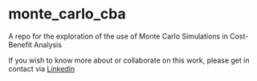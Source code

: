 # monte_carlo_cba
A repo for the exploration of the use of Monte Carlo Simulations in Cost-Benefit Analysis

If you wish to know more about or collaborate on this work, please get in contact via [Linkedin]([url](https://www.linkedin.com/in/zac-payne-thompson/)https://www.linkedin.com/in/zac-payne-thompson/)
